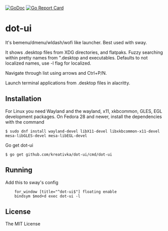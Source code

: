 [![GoDoc](https://godoc.org/github.com/kreativka/dot-ui?status.svg)](https://godoc.org/github.com/kreativka/dot-ui)
[![Go Report Card](https://goreportcard.com/badge/github.com/kreativka/dot-ui)](https://goreportcard.com/report/github.com/kreativka/dot-ui)
# dot-ui

It's bemenu/dmenu/wldash/wofi like launcher. Best used with sway.

It shows .desktop files from XDG directories, and flatpaks. Fuzzy searching within pretty names from ".desktop and executables. Defaults to not localized names, use -l flag for localized.

Navigate through list using arrows and Ctrl+P/N.

Launch terminal applications from .desktop files in alacritty.

## Installation

For Linux you need Wayland and the wayland, x11, xkbcommon, GLES, EGL development packages. On Fedora 28 and newer, install the dependencies with the command

```
$ sudo dnf install wayland-devel libX11-devel libxkbcommon-x11-devel mesa-libGLES-devel mesa-libEGL-devel
```

Go get dot-ui

```
$ go get github.com/kreativka/dot-ui/cmd/dot-ui
```

## Running

Add this to sway's config

```
    for_window [title="^dot-ui$"] floating enable
    bindsym $mod+d exec dot-ui -l
```

## License

The MIT License
